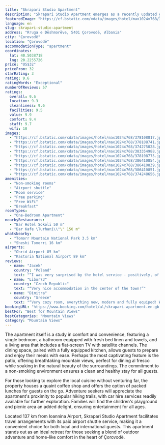 ```yaml
---
title: "Skrapari Studio Apartment"
description: "Skrapari Studio Apartment emerges as a recently updated gem in Çorovodë, boasting a blend of modern amenities and serene outdoor spaces."
featuredImage: "https://cf.bstatic.com/xdata/images/hotel/max1024x768/378108817.jpg?k=e9ad2a54d6a82e832b0468e8792592cb52bb4a2f1f79aaee90dd77d5433434e3&o=&hp=1"
language: en
slug: skrapari-studio-apartment
address: "Rruga e Dëshmorëve, 5401 Çorovodë, Albania"
city: "Çorovodë"
location: "Çorovodë"
accommodationType: "apartment"
coordinates:
  lat: 40.5038718
  lng: 20.2255726
price: "US$32"
priceFrom: 32
starRating: 3
rating: 9.6
ratingWords: "Exceptional"
numberOfReviews: 57
ratings:
  overall: 9.6
  location: 9.3
  cleanliness: 9.6
  facilities: 9.5
  value: 9.9
  comfort: 9.4
  staff: 9.7
  wifi: 10
images:
  - "https://cf.bstatic.com/xdata/images/hotel/max1024x768/378108817.jpg?k=e9ad2a54d6a82e832b0468e8792592cb52bb4a2f1f79aaee90dd77d5433434e3&o=&hp=1"
  - "https://cf.bstatic.com/xdata/images/hotel/max1024x768/378108741.jpg?k=0fe20640271d424db8615f47873fc36a83138b92421e24be624b4b504a31d1eb&o=&hp=1"
  - "https://cf.bstatic.com/xdata/images/hotel/max1024x768/374275028.jpg?k=0f1bbec58ddde60647d3923f058b6a0a56b423c0c166aaa0b769c8e30eda3c89&o=&hp=1"
  - "https://cf.bstatic.com/xdata/images/hotel/max1024x768/383354988.jpg?k=4da757ba72afeeb4dbd09cf3347d68f27685efde42183567e2c485f198e3c5d4&o=&hp=1"
  - "https://cf.bstatic.com/xdata/images/hotel/max1024x768/378108775.jpg?k=d693634b0b9f6885bfb41752517ea2c13c15bb6b359ad80508ca936b3fcec314&o=&hp=1"
  - "https://cf.bstatic.com/xdata/images/hotel/max1024x768/386410854.jpg?k=a098a18724112dfcd1672fb46f0a5480695aac35f60adff2ca4734ddb866b823&o=&hp=1"
  - "https://cf.bstatic.com/xdata/images/hotel/max1024x768/386410839.jpg?k=5e86b0dc499fa5bbed47e49bde31b1e528223ecaf94b59cd7f2c6aad0beae497&o=&hp=1"
  - "https://cf.bstatic.com/xdata/images/hotel/max1024x768/386410851.jpg?k=31777cc6c6f55d154718dbd9ddb987095b6d6e7f97d331a8d7c39347a741a400&o=&hp=1"
  - "https://cf.bstatic.com/xdata/images/hotel/max1024x768/374248656.jpg?k=c6e746b622c76ec841173f5228e1a62639dd57ea4699dc0b290b9e6abeae946f&o=&hp=1"
amenities:
  - "Non-smoking rooms"
  - "Airport shuttle"
  - "Room service"
  - "Free parking"
  - "Free WiFi"
  - "Breakfast"
roomTypes:
  - "One-Bedroom Apartment"
nearbyRestaurants:
  - "Bar Hotel Sokoli 50 m"
  - "Bar Kafe \Turhani\\"\" 150 m"
whatsNearby:
  - "Tomorr Mountain National Park 3.5 km"
  - "Sheshi Tomorri 16 km"
airports:
  - "Ohrid Airport 85 km"
  - "Kastoria National Airport 89 km"
reviews:
  - name: "Jacek"
    country: "Poland"
    text: "“I was very surprised by the hotel service - positively, of course. In addition to refined care, we were shown interesting places in the area. We were also warned about the Google trap, i.e. wrong path. the room had everything needed for a...”"
  - name: "Libor73"
    country: "Czech Republic"
    text: "“Very nice accommodation in the center of the town!”"
  - name: "Dimitra"
    country: "Greece"
    text: "“Very cozy room, everything new, modern and fully equiped! We even cooked one day! The owner very friendly, provided us with information about the area and everything else we asked! Safe parking spot (inside the property).”"
bookingURL: "https://www.booking.com/hotel/al/skrapari-apartment.en-gb.html?aid=8035640"
bestFor: "Best for Mountain Views"
bestCategories: "Mountain Views"
category: "Mountain Views"
---
```


The apartment itself is a study in comfort and convenience, featuring a single bedroom, a bathroom equipped with fresh bed linen and towels, and a living area that includes a flat-screen TV with satellite channels. The dining space, paired with a fully equipped kitchen, allows guests to prepare and enjoy their meals with ease. Perhaps the most captivating feature is the patio, offering breathtaking mountain views, perfect for dining al fresco while soaking in the natural beauty of the surroundings. The commitment to a non-smoking environment ensures a clean and healthy stay for all guests.

For those looking to explore the local cuisine without venturing far, the property houses a quaint coffee shop and offers the option of packed lunches for guests on the go. Adventure seekers will appreciate the apartment's proximity to popular hiking trails, with car hire services readily available for further exploration. Families will find the children's playground and picnic area an added delight, ensuring entertainment for all ages.

Located 137 km from Ioannina Airport, Skrapari Studio Apartment facilitates travel arrangements with its paid airport shuttle service, making it a convenient choice for both local and international guests. This apartment stands out as an ideal retreat for those seeking a blend of outdoor adventure and home-like comfort in the heart of Çorovodë.